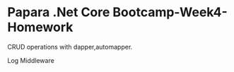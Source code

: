 # Papara .Net Core Bootcamp-Week4-Homework

CRUD operations with dapper,automapper.


Log Middleware 
